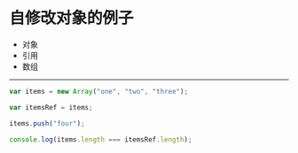 # 自修改对象的例子
- 对象
- 引用
- 数组

---
```JavaScript
var items = new Array("one", "two", "three");

var itemsRef = items;

items.push("four");

console.log(items.length === itemsRef.length);
```
